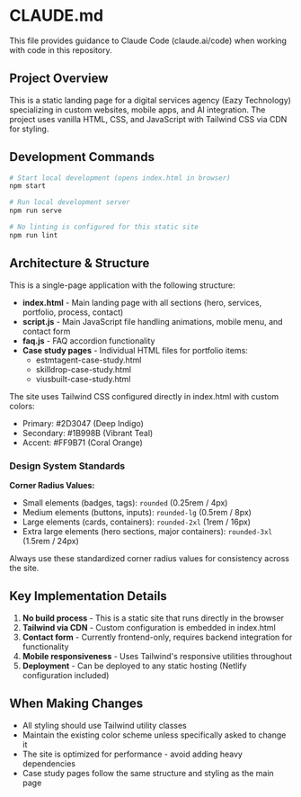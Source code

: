 # CLAUDE.md

This file provides guidance to Claude Code (claude.ai/code) when working with code in this repository.

## Project Overview

This is a static landing page for a digital services agency (Eazy Technology) specializing in custom websites, mobile apps, and AI integration. The project uses vanilla HTML, CSS, and JavaScript with Tailwind CSS via CDN for styling.

## Development Commands

```bash
# Start local development (opens index.html in browser)
npm start

# Run local development server
npm run serve

# No linting is configured for this static site
npm run lint
```

## Architecture & Structure

This is a single-page application with the following structure:

- **index.html** - Main landing page with all sections (hero, services, portfolio, process, contact)
- **script.js** - Main JavaScript file handling animations, mobile menu, and contact form
- **faq.js** - FAQ accordion functionality
- **Case study pages** - Individual HTML files for portfolio items:
  - estmtagent-case-study.html
  - skilldrop-case-study.html
  - viusbuilt-case-study.html

The site uses Tailwind CSS configured directly in index.html with custom colors:
- Primary: #2D3047 (Deep Indigo)
- Secondary: #1B998B (Vibrant Teal)
- Accent: #FF9B71 (Coral Orange)

### Design System Standards

**Corner Radius Values:**
- Small elements (badges, tags): `rounded` (0.25rem / 4px)
- Medium elements (buttons, inputs): `rounded-lg` (0.5rem / 8px)
- Large elements (cards, containers): `rounded-2xl` (1rem / 16px)
- Extra large elements (hero sections, major containers): `rounded-3xl` (1.5rem / 24px)

Always use these standardized corner radius values for consistency across the site.

## Key Implementation Details

1. **No build process** - This is a static site that runs directly in the browser
2. **Tailwind via CDN** - Custom configuration is embedded in index.html
3. **Contact form** - Currently frontend-only, requires backend integration for functionality
4. **Mobile responsiveness** - Uses Tailwind's responsive utilities throughout
5. **Deployment** - Can be deployed to any static hosting (Netlify configuration included)

## When Making Changes

- All styling should use Tailwind utility classes
- Maintain the existing color scheme unless specifically asked to change it
- The site is optimized for performance - avoid adding heavy dependencies
- Case study pages follow the same structure and styling as the main page